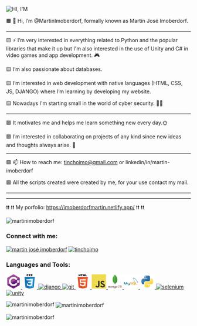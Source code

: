 ![HI, I'M](https://user-images.githubusercontent.com/93394695/226223217-11a0c93c-2ad4-43f3-a395-1761ac03d4ad.gif)


🟧 👋 Hi, I’m @MartinImoberdorf, formally known as Martín José Imoberdorf.

-----------------------------------------------------------------------------------------------------------------------------------------------------------------------------------

🟨 ⚡ I’m very interested in everything related to Python and the popular libraries that make it up but I'm also interested in the use of Unity and C# in video games and app development. 🎮

🟨 I’m also passionate about databases.

🟨 I’m interested in web development with native languages (HTML, CSS, JS, DJANGO) where I’m learning by developing my website.

🟨 Nowadays I'm starting small in the world of cyber security. 👩‍💻

-----------------------------------------------------------------------------------------------------------------------------------------------------------------------------------

🟩 It motivates me and helps me learn something new every day.🌞 

🟩 I’m interested in collaborating on projects of any kind since new ideas and thoughts always arise. 🧠

-----------------------------------------------------------------------------------------------------------------------------------------------------------------------------------

🟪 📫 How to reach me: tinchoimo@gmail.com  or linkedin/in/martin-imoberdorf

🟪 All the scripts created were created by me, for your use contact my mail.

-------------------------------------------------------------------------------------------------------------------------------------------------------------------------
----------
❗❗ ❗❗ My porfolio: https://imoberdorfmartin.netlify.app/ ❗❗ ❗❗



<p align="left"> <img src="https://komarev.com/ghpvc/?username=martinimoberdorf&label=Profile%20views&color=0e75b6&style=flat" alt="martinimoberdorf" /> </p>

<h3 align="left">Connect with me:</h3>
<p align="left">
<a href="https://linkedin.com/in/martin josé imoberdorf" target="blank"><img align="center" src="https://raw.githubusercontent.com/rahuldkjain/github-profile-readme-generator/master/src/images/icons/Social/linked-in-alt.svg" alt="martin josé imoberdorf" height="30" width="40" /></a>
<a href="https://instagram.com/tinchoimo" target="blank"><img align="center" src="https://raw.githubusercontent.com/rahuldkjain/github-profile-readme-generator/master/src/images/icons/Social/instagram.svg" alt="tinchoimo" height="30" width="40" /></a>
</p>

<h3 align="left">Languages and Tools:</h3>
<p align="left"> <a href="https://www.w3schools.com/cs/" target="_blank" rel="noreferrer"> <img src="https://raw.githubusercontent.com/devicons/devicon/master/icons/csharp/csharp-original.svg" alt="csharp" width="40" height="40"/> </a> <a href="https://www.w3schools.com/css/" target="_blank" rel="noreferrer"> <img src="https://raw.githubusercontent.com/devicons/devicon/master/icons/css3/css3-original-wordmark.svg" alt="css3" width="40" height="40"/> </a> <a href="https://www.djangoproject.com/" target="_blank" rel="noreferrer"> <img src="https://cdn.worldvectorlogo.com/logos/django.svg" alt="django" width="40" height="40"/> </a> <a href="https://git-scm.com/" target="_blank" rel="noreferrer"> <img src="https://www.vectorlogo.zone/logos/git-scm/git-scm-icon.svg" alt="git" width="40" height="40"/> </a> <a href="https://www.w3.org/html/" target="_blank" rel="noreferrer"> <img src="https://raw.githubusercontent.com/devicons/devicon/master/icons/html5/html5-original-wordmark.svg" alt="html5" width="40" height="40"/> </a> <a href="https://developer.mozilla.org/en-US/docs/Web/JavaScript" target="_blank" rel="noreferrer"> <img src="https://raw.githubusercontent.com/devicons/devicon/master/icons/javascript/javascript-original.svg" alt="javascript" width="40" height="40"/> </a> <a href="https://www.mongodb.com/" target="_blank" rel="noreferrer"> <img src="https://raw.githubusercontent.com/devicons/devicon/master/icons/mongodb/mongodb-original-wordmark.svg" alt="mongodb" width="40" height="40"/> </a> <a href="https://www.mysql.com/" target="_blank" rel="noreferrer"> <img src="https://raw.githubusercontent.com/devicons/devicon/master/icons/mysql/mysql-original-wordmark.svg" alt="mysql" width="40" height="40"/> </a> <a href="https://www.python.org" target="_blank" rel="noreferrer"> <img src="https://raw.githubusercontent.com/devicons/devicon/master/icons/python/python-original.svg" alt="python" width="40" height="40"/> </a> <a href="https://www.selenium.dev" target="_blank" rel="noreferrer"> <img src="https://raw.githubusercontent.com/detain/svg-logos/780f25886640cef088af994181646db2f6b1a3f8/svg/selenium-logo.svg" alt="selenium" width="40" height="40"/> </a> <a href="https://unity.com/" target="_blank" rel="noreferrer"> <img src="https://www.vectorlogo.zone/logos/unity3d/unity3d-icon.svg" alt="unity" width="40" height="40"/> </a> </p>

<p><img align="left" src="https://github-readme-stats.vercel.app/api/top-langs?username=martinimoberdorf&show_icons=true&locale=en&layout=compact" alt="martinimoberdorf" /></p>

<p>&nbsp;<img align="center" src="https://github-readme-stats.vercel.app/api?username=martinimoberdorf&show_icons=true&locale=en" alt="martinimoberdorf" /></p>

<p><img align="center" src="https://github-readme-streak-stats.herokuapp.com/?user=martinimoberdorf&" alt="martinimoberdorf" /></p>
